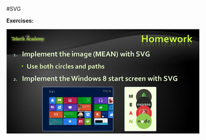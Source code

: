 #SVG

**Exercises:**

![](https://raw.githubusercontent.com/BorislavIvanov/Telerik_Academy/master/Resources/Exercise%20images/SVG%20-%20Exercises.JPG)
